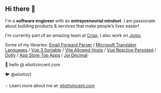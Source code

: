 ## Hi there 👋

I'm a **software engineer** with an **entrepreneurial mindset**. I am passionate about building products & services that make people’s lives easier!

I'm currently part of an amazing team at [Crisp](https://crisp.chat/). I also work on [Jomo](https://jomo.so).

Some of my libraries: [Email Forward Parser](https://github.com/crisp-oss/email-forward-parser) / [Microsoft Translator Languages](https://github.com/crisp-oss/microsoft-translator-languages) / [Vue 3 Sortable](https://github.com/eliottvincent/vue3-sortablejs) / [Vite Allowed Hosts](https://github.com/eliottvincent/vite-plugin-allowed-hosts) / [Vue Reactive Persisted](https://github.com/eliottvincent/vue-reactive-persisted) / [Dotly](https://github.com/eliottvincent/dotly) / [App Store Top Apps](https://github.com/eliottvincent/app-store-top-apps) / [Joi Decimal](https://github.com/eliottvincent/joi-decimal)

💌 hello @ eliottvincent.com

🐦 @eliottvct

💡 Learn more about me at: [eliottvincent.com](https://eliottvincent.com)
